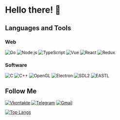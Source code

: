 # Hello there! 👋

## Languages and Tools

### Web

![Go](https://img.shields.io/badge/-Golang-090909?style=for-the-badge&logo=Go)
![Node.js](https://img.shields.io/badge/-Node.js-090909?style=for-the-badge&logo=Node.js)
![TypeScript](https://img.shields.io/badge/-TypeScript-090909?style=for-the-badge&logo=TypeScript)
![Vue](https://img.shields.io/badge/-Vue-090909?style=for-the-badge&logo=Vue.js)
![React](https://img.shields.io/badge/-React-090909?style=for-the-badge&logo=React)
![Redux](https://img.shields.io/badge/-Redux-090909?style=for-the-badge&logo=Redux&logoColor=764abc)

### Software

![C](https://img.shields.io/badge/-C-090909?style=for-the-badge&logo=C&logoColor=6296CC)
![C++](https://img.shields.io/badge/-C++-090909?style=for-the-badge&logo=C%2b%2b&logoColor=659ad2)
![OpenGL](https://img.shields.io/badge/-OpenGL-090909?style=for-the-badge&logo=OpenGL)
![Electron](https://img.shields.io/badge/-Electron-090909?style=for-the-badge&logo=Electron)
![SDL2](https://img.shields.io/badge/-SDL2-090909?style=for-the-badge&logo=SDL2)
![EASTL](https://img.shields.io/badge/-EASTL-090909?style=for-the-badge&logo=EASTL)

## Follow Me

[![Vkontakte](https://img.shields.io/badge/-Vkontakte-090909?style=for-the-badge&logo=Vk&logoColor=4F7DB3)](https://vk.com/survereignty)
[![Telegram](https://img.shields.io/badge/-Telegram-090909?style=for-the-badge&logo=telegram)](https://t.me/Falldot)
[![Gmail](https://img.shields.io/badge/-Gmail-090909?style=for-the-badge&logo=Gmail)](fe.offep@gmail.com)

[![Top Langs](https://github-readme-stats.vercel.app/api/top-langs/?username=Falldot&langs_count=8&layout=compact&theme=dark)](https://github.com/Falldot/github-readme-stats)
